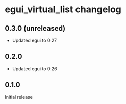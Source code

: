 # egui_virtual_list changelog

## 0.3.0 (unreleased)

- Updated egui to 0.27

## 0.2.0

- Updated egui to 0.26

## 0.1.0

Initial release